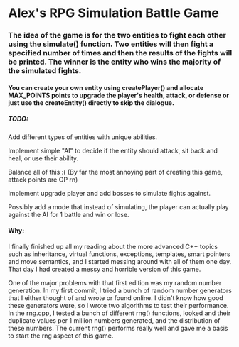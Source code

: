 # Alex's RPG Simulation Battle Game
### The idea of the game is for the two entities to fight each other using the simulate() function. Two entities will then fight a specified number of times and then the results of the fights will be printed. The winner is the entity who wins the majority of the simulated fights.
#### You can create your own entity using createPlayer() and allocate MAX_POINTS points to upgrade the player's health, attack, or defense or just use the createEntity() directly to skip the dialogue.
##### TODO:
Add different types of entities with unique abilities.

Implement simple "AI" to decide if the entity should attack, sit back and heal, or use their ability.

Balance all of this :( (By far the most annoying part of creating this game, attack points are OP rn)

Implement upgrade player and add bosses to simulate fights against.

Possibly add a mode that instead of simulating, the player can actually play against the AI for 1 battle and win or lose.

#### Why:
I finally finished up all my reading about the more advanced C++ topics such as inheritance, virtual functions, exceptions, templates, smart pointers and move semantics, and I started messing around with all of them one day. That day I had created a messy and horrible version of this game.

One of the major problems with that first edition was my random number generation. In my first commit, I tried a bunch of random number generators that I either thought of and wrote or found online. I didn't know how good these generators were, so I wrote two algorithms to test their performance. In the rng.cpp, I tested a bunch of different rng() functions, looked and their duplicate values per 1 million numbers generated, and the distribution of these numbers. The current rng() performs really well and gave me a basis to start the rng aspect of this game.
